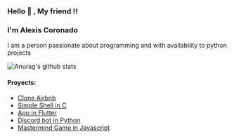 ### Hello 👋 , My friend !!

<!--
**AlexisCORAN/AlexisCORAN** is a ✨ _special_ ✨ repository because its `README.md` (this file) appears on your GitHub profile.

Here are some ideas to get you started:

- 🔭 I’m currently working on ...
- 🌱 I’m currently learning ...
- 👯 I’m looking to collaborate on ...
- 🤔 I’m looking for help with ...
- 💬 Ask me about ...
- 📫 How to reach me: ...
- 😄 Pronouns: ...
- ⚡ Fun fact: ...
-->

### I'm Alexis Coronado

<p> 
	I am a person passionate about programming and with availability to python projects
<p>

![Anurag's github stats](https://github-readme-stats.vercel.app/api?username=AlexisCORAN&show_icons=true&theme=radical)

#### Proyects:
* [Clone Airbnb](https://github.com/AlexisCORAN/AirBnB_clone_v4)
* [Simple Shell in C ](https://github.com/AlexisCORAN/simple_shell)
* [App in Flutter](https://github.com/AlexisCORAN/watchpets_app)
* [Discord bot in Python](https://github.com/AlexisCORAN/Checker_Challenge)
* [Mastermind Game in Javascript](https://github.com/AlexisCORAN/Mastermind_Challenge)
